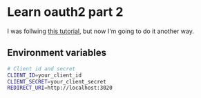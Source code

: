 # Learn oauth2 part 2

I was follwing [this tutorial](https://riteshshergill.medium.com/create-your-own-oauth-server-with-node-js-075023722edb), but now I'm going to do it another way.

## Environment variables

```bash
# Client id and secret
CLIENT_ID=your_client_id
CLIENT_SECRET=your_client_secret
REDIRECT_URI=http://localhost:3020
```
